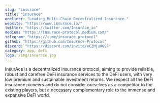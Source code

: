 ```yaml
---
slug: "insurace"
title: "InsurAce"
oneliner: "Leading Multi-Chain Decentralized Insurance."
website: "https://www.insurace.io/"
twitter: "https://twitter.com/InsurAce_io"
medium: "https://insurace-protocol.medium.com/"
telegram: "https://t.me/insurace_protocol"
github: "https://github.com/InsurAce-Protocol"
discord: "https://discord.com/invite/vCZMjuH69F"
category: app, defi
logo: /img/insurace.jpg
---
```


InsurAce is a decentralized insurance protocol, aiming to provide reliable, robust and carefree DeFi insurance services to the DeFi users, with very low premium and sustainable investment returns. We respect all the DeFi insurance pioneers and do not consider ourselves as a competitor to the existing players, but a necessary complementary role to the immense and expansive DeFi world.